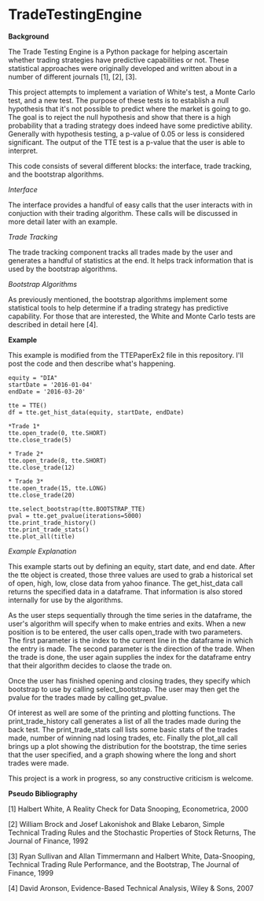 # TradeTestingEngine

**Background**

The Trade Testing Engine is a Python package for helping ascertain whether trading strategies have predictive capabilities or not.  These statistical approaches were originally developed and written about in a number of different journals [1], [2], [3].

This project attempts to implement a variation of White's test, a Monte Carlo test, and a new test.  The purpose of these tests is to establish a null hypothesis that it's not possible to predict where the market is going to go.  The goal is to reject the null hypothesis and show that there is a high probability that a trading strategy does indeed have some predictive ability.  Generally with hypothesis testing, a p-value of 0.05 or less is considered significant.  The output of the TTE test is a p-value that the user is able to interpret.

This code consists of several different blocks: the interface, trade tracking, and the bootstrap algorithms.

*Interface*

The interface provides a handful of easy calls that the user interacts with in conjuction with their trading algorithm.  These calls will be discussed in more detail later with an example.

*Trade Tracking*

The trade tracking component tracks all trades made by the user and generates a handful of statistics at the end.  It helps track information that is used by the bootstrap algorithms.

*Bootstrap Algorithms*

As previously mentioned, the bootstrap algorithms implement some statistical tools to help determine if a trading strategy has predictive capability.  For those that are interested, the White and Monte Carlo tests are described in detail here [4].



**Example**

This example is modified from the TTEPaperEx2 file in this repository.  I'll post the code and then describe what's happening.


    equity = "DIA"
    startDate = '2016-01-04'
    endDate = '2016-03-20'

    tte = TTE()
    df = tte.get_hist_data(equity, startDate, endDate)

    *Trade 1*
    tte.open_trade(0, tte.SHORT)
    tte.close_trade(5)

    * Trade 2*
    tte.open_trade(8, tte.SHORT)
    tte.close_trade(12)

    * Trade 3*
    tte.open_trade(15, tte.LONG)
    tte.close_trade(20)

    tte.select_bootstrap(tte.BOOTSTRAP_TTE)
    pval = tte.get_pvalue(iterations=5000)
    tte.print_trade_history()
    tte.print_trade_stats()
    tte.plot_all(title)    

*Example Explanation*

This example starts out by defining an equity, start date, and end date.  After the tte object is created, those three values are used to grab a historical set of open, high, low, close data from yahoo finance.  The get_hist_data call returns the specified data in a dataframe.  That information is also stored internally for use by the algorithms.

As the user steps sequentially through the time series in the dataframe, the user's algorithm will specify when to make entries and exits.  When a new position is to be entered, the user calls open_trade with two parameters.  The first parameter is the index to the current line in the dataframe in which the entry is made.  The second parameter is the direction of the trade.  When the trade is done, the user again supplies the index for the dataframe entry that their algorithm decides to claose the trade on.

Once the user has finished opening and closing trades, they specify which bootstrap to use by calling select_bootstrap.  The user may then get the pvalue for the trades made by calling get_pvalue.

Of interest as well are some of the printing and plotting functions.  The print_trade_history call generates a list of all the trades made during the back test.  The print_trade_stats call lists some basic stats of the trades made, number of winning nad losing trades, etc.  Finally the plot_all call brings up a plot showing the distribution for the bootstrap, the time series that the user specified, and a graph showing where the long and short trades were made.

This project is a work in progress, so any constructive criticism is welcome.

**Pseudo Bibliography**

[1] Halbert White, A Reality Check for Data Snooping, Econometrica, 2000

[2] William Brock and Josef Lakonishok and Blake Lebaron, Simple Technical Trading Rules and the Stochastic Properties of Stock Returns, The Journal of Finance, 1992

[3] Ryan Sullivan and Allan Timmermann and Halbert White, Data-Snooping, Technical Trading Rule Performance, and the Bootstrap, The Journal of Finance, 1999

[4] David Aronson, Evidence-Based Technical Analysis, Wiley & Sons, 2007
